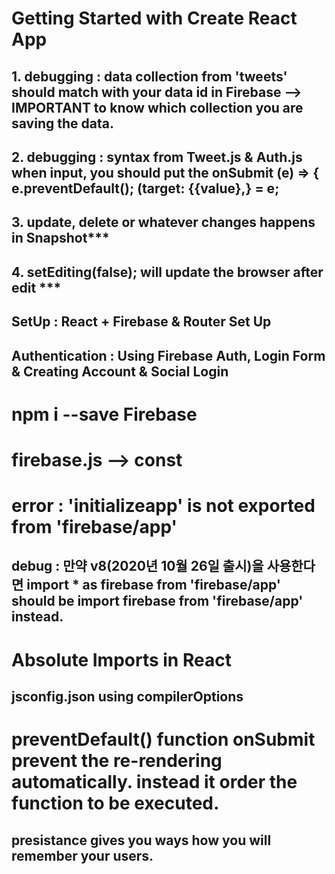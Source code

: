 # Getting Started with Create React App

## 1. debugging : data collection from 'tweets' should match with your data id in Firebase --> IMPORTANT to know which collection you are saving the data.

## 2. debugging : syntax from Tweet.js & Auth.js when input, you should put the onSubmit (e) => { e.preventDefault(); (target: {{value},} = e;

## 3. update, delete or whatever changes happens in Snapshot\*\*\*

## 4. setEditing(false); will update the browser after edit \*\*\*

## SetUp : React + Firebase & Router Set Up

## Authentication : Using Firebase Auth, Login Form & Creating Account & Social Login

# npm i --save Firebase

# firebase.js --> const

# error : 'initializeapp' is not exported from 'firebase/app'

## debug : 만약 v8(2020년 10월 26일 출시)을 사용한다면 import \* as firebase from 'firebase/app' should be import firebase from 'firebase/app' instead.

# Absolute Imports in React

## jsconfig.json using compilerOptions

# preventDefault() function onSubmit prevent the re-rendering automatically. instead it order the function to be executed.

## presistance gives you ways how you will remember your users.
